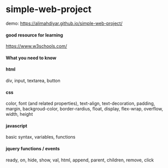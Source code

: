 # simple-web-project
demo: https://alimahdiyar.github.io/simple-web-project/
#### good resource for learning
https://www.w3schools.com/
#### What you need to know
#### html
div, input, textarea, button
#### css
color, font (and related properties), text-align, text-decoration, padding, margin, backgroud-color, border-rardius, float, display, flex-wrap, overflow, width, height
#### javascript
basic syntax, variables, functions
#### jquery functions / events
ready, on, hide, show, val, html, append, parent, children, remove, click

